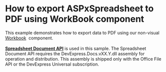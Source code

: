 # How to export ASPxSpreadsheet to PDF using WorkBook component


This example demonstrates how to export data to PDF using our non-visual <a href="https://documentation.devexpress.com/#DocumentServer/CustomDocument14921">Workbook</a>  component.<br><br><strong><a href="https://documentation.devexpress.com/#DocumentServer/CustomDocument14912">Spreadsheet Document API</a></strong> is used in this sample. The Spreadsheet Document API requires the DevExpress.Docs.vXX.Y.dll assembly for operation and distribution. This assembly is shipped only with the Office File API or the DevExpress Universal subscription.

<br/>


